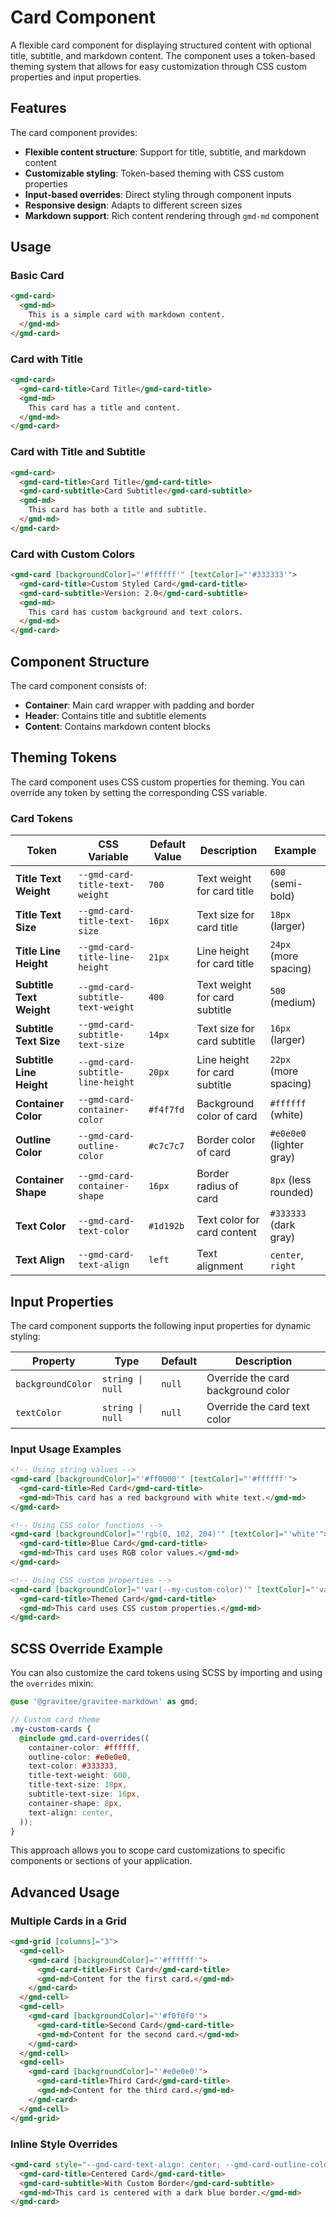 # Card Component

A flexible card component for displaying structured content with optional title, subtitle, and markdown content. 
The component uses a token-based theming system that allows for easy customization through CSS custom properties and input properties.

## Features

The card component provides:

- **Flexible content structure**: Support for title, subtitle, and markdown content
- **Customizable styling**: Token-based theming with CSS custom properties
- **Input-based overrides**: Direct styling through component inputs
- **Responsive design**: Adapts to different screen sizes
- **Markdown support**: Rich content rendering through `gmd-md` component

## Usage

### Basic Card

```html
<gmd-card>
  <gmd-md>
    This is a simple card with markdown content.
  </gmd-md>
</gmd-card>
```

### Card with Title

```html
<gmd-card>
  <gmd-card-title>Card Title</gmd-card-title>
  <gmd-md>
    This card has a title and content.
  </gmd-md>
</gmd-card>
```

### Card with Title and Subtitle

```html
<gmd-card>
  <gmd-card-title>Card Title</gmd-card-title>
  <gmd-card-subtitle>Card Subtitle</gmd-card-subtitle>
  <gmd-md>
    This card has both a title and subtitle.
  </gmd-md>
</gmd-card>
```

### Card with Custom Colors

```html
<gmd-card [backgroundColor]="'#ffffff'" [textColor]="'#333333'">
  <gmd-card-title>Custom Styled Card</gmd-card-title>
  <gmd-card-subtitle>Version: 2.0</gmd-card-subtitle>
  <gmd-md>
    This card has custom background and text colors.
  </gmd-md>
</gmd-card>
```

## Component Structure

The card component consists of:

- **Container**: Main card wrapper with padding and border
- **Header**: Contains title and subtitle elements
- **Content**: Contains markdown content blocks

## Theming Tokens

The card component uses CSS custom properties for theming. You can override any token by setting the corresponding CSS variable.

### Card Tokens

| Token                    | CSS Variable                      | Default Value | Description | Example |
|--------------------------|-----------------------------------|---------------|-------------|---------|
| **Title Text Weight**    | `--gmd-card-title-text-weight`    | `700` | Text weight for card title | `600` (semi-bold) |
| **Title Text Size**      | `--gmd-card-title-text-size`      | `16px` | Text size for card title | `18px` (larger) |
| **Title Line Height**    | `--gmd-card-title-line-height`    | `21px` | Line height for card title | `24px` (more spacing) |
| **Subtitle Text Weight** | `--gmd-card-subtitle-text-weight` | `400` | Text weight for card subtitle | `500` (medium) |
| **Subtitle Text Size**   | `--gmd-card-subtitle-text-size`   | `14px` | Text size for card subtitle | `16px` (larger) |
| **Subtitle Line Height** | `--gmd-card-subtitle-line-height` | `20px` | Line height for card subtitle | `22px` (more spacing) |
| **Container Color**      | `--gmd-card-container-color`      | `#f4f7fd` | Background color of card | `#ffffff` (white) |
| **Outline Color**        | `--gmd-card-outline-color`        | `#c7c7c7` | Border color of card | `#e0e0e0` (lighter gray) |
| **Container Shape**      | `--gmd-card-container-shape`      | `16px` | Border radius of card | `8px` (less rounded) |
| **Text Color**           | `--gmd-card-text-color`           | `#1d192b` | Text color for card content | `#333333` (dark gray) |
| **Text Align**           | `--gmd-card-text-align`           | `left` | Text alignment | `center`, `right` |

## Input Properties

The card component supports the following input properties for dynamic styling:

| Property | Type | Default | Description |
|----------|------|---------|-------------|
| `backgroundColor` | `string \| null` | `null` | Override the card background color |
| `textColor` | `string \| null` | `null` | Override the card text color |

### Input Usage Examples

```html
<!-- Using string values -->
<gmd-card [backgroundColor]="'#ff0000'" [textColor]="'#ffffff'">
  <gmd-card-title>Red Card</gmd-card-title>
  <gmd-md>This card has a red background with white text.</gmd-md>
</gmd-card>

<!-- Using CSS color functions -->
<gmd-card [backgroundColor]="'rgb(0, 102, 204)'" [textColor]="'white'">
  <gmd-card-title>Blue Card</gmd-card-title>
  <gmd-md>This card uses RGB color values.</gmd-md>
</gmd-card>

<!-- Using CSS custom properties -->
<gmd-card [backgroundColor]="'var(--my-custom-color)'" [textColor]="'var(--my-text-color)'">
  <gmd-card-title>Themed Card</gmd-card-title>
  <gmd-md>This card uses CSS custom properties.</gmd-md>
</gmd-card>
```

## SCSS Override Example

You can also customize the card tokens using SCSS by importing and using the `overrides` mixin:

```scss
@use '@gravitee/gravitee-markdown' as gmd;

// Custom card theme
.my-custom-cards {
  @include gmd.card-overrides((
    container-color: #ffffff,
    outline-color: #e0e0e0,
    text-color: #333333,
    title-text-weight: 600,
    title-text-size: 18px,
    subtitle-text-size: 16px,
    container-shape: 8px,
    text-align: center,
  ));
}
```

This approach allows you to scope card customizations to specific components or sections of your application.

## Advanced Usage

### Multiple Cards in a Grid

```html
<gmd-grid [columns]="3">
  <gmd-cell>
    <gmd-card [backgroundColor]="'#ffffff'">
      <gmd-card-title>First Card</gmd-card-title>
      <gmd-md>Content for the first card.</gmd-md>
    </gmd-card>
  </gmd-cell>
  <gmd-cell>
    <gmd-card [backgroundColor]="'#f0f0f0'">
      <gmd-card-title>Second Card</gmd-card-title>
      <gmd-md>Content for the second card.</gmd-md>
    </gmd-card>
  </gmd-cell>
  <gmd-cell>
    <gmd-card [backgroundColor]="'#e0e0e0'">
      <gmd-card-title>Third Card</gmd-card-title>
      <gmd-md>Content for the third card.</gmd-md>
    </gmd-card>
  </gmd-cell>
</gmd-grid>
```

### Inline Style Overrides

```html
<gmd-card style="--gmd-card-text-align: center; --gmd-card-outline-color: darkblue;">
  <gmd-card-title>Centered Card</gmd-card-title>
  <gmd-card-subtitle>With Custom Border</gmd-card-subtitle>
  <gmd-md>This card is centered with a dark blue border.</gmd-md>
</gmd-card>
```
